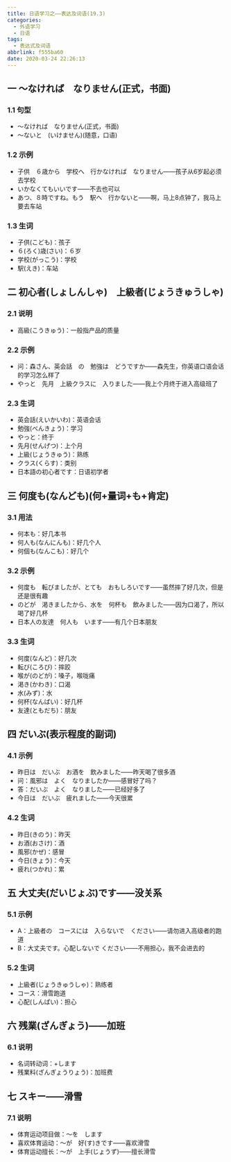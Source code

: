 ```yaml
---
title: 日语学习之——表达及词语(19.3)
categories:
  - 外语学习
  - 日语
tags:
  - 表达式及词语
abbrlink: f555ba60
date: 2020-03-24 22:26:13
---
```

## 一 ～なければ　なりません(正式，书面)

### 1.1 句型

* ～なければ　なりません(正式，书面)
* ～ないと　(いけません)(随意，口语)

<!--more-->
### 1.2 示例

* 子供　６歳から　学校へ　行かなければ　なりません——孩子从6岁起必须去学校
* いかなくてもいいです——不去也可以
* あつ、８時ですね。もう　駅へ　行かないと——啊，马上8点钟了，我马上要去车站

### 1.3 生词

* 子供(こども)：孩子
* ６(ろく)歳(さい)：６岁
* 学校(がっこう)：学校
* 駅(えき)：车站

## 二 初心者(しょしんしゃ)　上級者(じょうきゅうしゃ)

### 2.1 说明

* 高級(こうきゅう)：一般指产品的质量

### 2.2 示例

* 问：森さん、英会話　の　勉強は　どうですか——森先生，你英语口语会话的学习怎么样了
* やっと　先月　上級クラスに　入りました——我上个月终于进入高级班了

### 2.3 生词

* 英会話(えいかいわ)：英语会话
* 勉強(べんきょう)：学习
* やっと：终于
* 先月(せんげつ)：上个月
* 上級(じょうきゅう)：熟练
* クラス(くらす)：类别
* 日本語の初心者です：日语初学者

## 三  何度も(なんども)(何+量词+も+肯定)

### 3.1 用法

* 何本も：好几本书
* 何人も(なんにんも)：好几个人
* 何個も(なんこも)：好几个 

### 3.2 示例

* 何度も　転びましたが、とても　おもしろいです——虽然摔了好几次，但是还是很有趣
* のどが　渇きましたから、水を　何杯も　飲みました——因为口渴了，所以喝了好几杯
* 日本人の友達　何人も　います——有几个日本朋友

### 3.3 生词

* 何度(なんど)：好几次
* 転び(ころび)：摔跤
* 喉が(のどが)：嗓子，喉咙痛
* 渇き(かわき)：口渴
* 水(みず)：水
* 何杯(なんばい)：好几杯
* 友達(ともだち)：朋友

## 四 だいぶ(表示程度的副词)

### 4.1 示例

* 昨日は　だいぶ　お酒を　飲みました——昨天喝了很多酒
* 问：風邪は　よく　なりましたか——感冒好了吗？
* 答：だいぶ　よく　なりました——已经好多了
* 今日は　だいぶ　疲れました——今天很累

### 4.2 生词

* 昨日(きのう)：昨天
* お酒(おさけ)：酒
* 風邪(かぜ)：感冒
* 今日(きょう)：今天
* 疲れ(つかれ)：累

## 五 大丈夫(だいじょぶ)です——没关系

### 5.1 示例

* A：上級者の　コースには　入らないで　ください——请勿进入高级者的跑道
* B：大丈夫です。心配しないで  ください——不用担心，我不会进去的

### 5.2 生词

* 上級者(じょうきゅうしゃ)：熟练者
* コース：滑雪跑道
* 心配(しんぱい)：担心

## 六 残業(ざんぎょう)——加班

### 6.1 说明

* 名词转动词：+します
* 残業料(ざんぎょうりょう)：加班费

## 七 スキー——滑雪

### 7.1 说明

* 体育运动项目做：〜を　します
* 喜欢体育运动：～が　好(す)きです——喜欢滑雪
* 体育运动擅长：～が　上手(じょうず)——擅长滑雪
